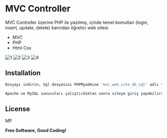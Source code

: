 # MVC Controller

MVC Controller üzerine PHP ile yazılmış, içinde temel komutları (login, insert, update, delete) barından öğretici web sitesi.

- MVC
- PHP
- Html Css

![1](https://user-images.githubusercontent.com/87112713/129396419-824aa439-32e4-42a4-baa0-b1a47a579da4.png)
![2](https://user-images.githubusercontent.com/87112713/129396422-721ed464-3786-4aab-bc49-f6998bdc451c.png)
![3](https://user-images.githubusercontent.com/87112713/129396426-6efdfcf7-d568-4a7d-963e-5466d326b01d.png)
![4](https://user-images.githubusercontent.com/87112713/129396435-40e2e77f-439d-4257-b364-a06974dcea92.png)


## Installation

```sh
Dosyayı indirin, Sql dosyasını PHPMyadmine 'mvc_web_site_db_sql' adlı tablo oluşturduktan sonra yükleyerek veritabanını aktifleştirin.
```
```sh
Apache ve MySQL sunucuları çalıştırdıktan sonra siteye giriş yapabilirsiniz.
```

## License

MP

**Free Software, Good Coding!**


[//]: # (These are reference links used in the body of this note and get stripped out when the markdown processor does its job. There is no need to format nicely because it shouldn't be seen. Thanks SO - http://stackoverflow.com/questions/4823468/store-comments-in-markdown-syntax)

   [dill]: <https://github.com/joemccann/dillinger>
   [git-repo-url]: <https://github.com/joemccann/dillinger.git>
   [john gruber]: <http://daringfireball.net>
   [df1]: <http://daringfireball.net/projects/markdown/>
   [markdown-it]: <https://github.com/markdown-it/markdown-it>
   [Ace Editor]: <http://ace.ajax.org>
   [node.js]: <http://nodejs.org>
   [Twitter Bootstrap]: <http://twitter.github.com/bootstrap/>
   [jQuery]: <http://jquery.com>
   [@tjholowaychuk]: <http://twitter.com/tjholowaychuk>
   [express]: <http://expressjs.com>
   [AngularJS]: <http://angularjs.org>
   [Gulp]: <http://gulpjs.com>

   [PlDb]: <https://github.com/joemccann/dillinger/tree/master/plugins/dropbox/README.md>
   [PlGh]: <https://github.com/joemccann/dillinger/tree/master/plugins/github/README.md>
   [PlGd]: <https://github.com/joemccann/dillinger/tree/master/plugins/googledrive/README.md>
   [PlOd]: <https://github.com/joemccann/dillinger/tree/master/plugins/onedrive/README.md>
   [PlMe]: <https://github.com/joemccann/dillinger/tree/master/plugins/medium/README.md>
   [PlGa]: <https://github.com/RahulHP/dillinger/blob/master/plugins/googleanalytics/README.md>
